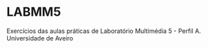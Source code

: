 # LABMM5
Exercícios das aulas práticas de Laboratório Multimédia 5 - Perfil A.
Universidade de Aveiro
